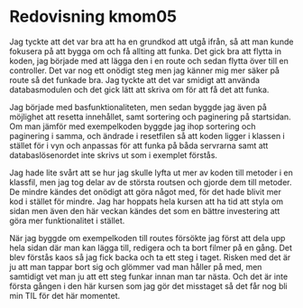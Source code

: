 ---
---
Redovisning kmom05
=========================

Jag tyckte att det var bra att ha en grundkod att utgå ifrån, så att man kunde fokusera på att bygga om och få allting att funka. Det gick bra att flytta in koden, jag började med att lägga den i en route och sedan flytta över till en controller. Det var nog ett onödigt steg men jag känner mig mer säker på route så det funkade bra. Jag tyckte att det var smidigt att använda databasmodulen och det gick lätt att skriva om för att få det att funka.

Jag började med basfunktionaliteten, men sedan byggde jag även på möjlighet att resetta innehållet, samt sortering och paginering på startsidan. Om man jämför med exempelkoden byggde jag ihop sortering och paginering i samma, och ändrade i resetfilen så att koden ligger i klassen i stället för i vyn och anpassas för att funka på båda servrarna samt att databaslösenordet inte skrivs ut som i exemplet förstås.

Jag hade lite svårt att se hur jag skulle lyfta ut mer av koden till metoder i en klassfil, men jag tog delar av de största routsen och gjorde dem till metoder. De mindre kändes det onödigt att göra något med, för det hade blivit mer kod i stället för mindre. Jag har hoppats hela kursen att ha tid att styla om sidan men även den här veckan kändes det som en bättre investering att göra mer funktionalitet i stället.

När jag byggde om exempelkoden till routes försökte jag först att dela upp hela sidan där man kan lägga till, redigera och ta bort filmer på en gång. Det blev förstås kaos så jag fick backa och ta ett steg i taget. Risken med det är ju att man tappar bort sig och glömmer vad man håller på med, men samtidigt vet man ju att ett steg funkar innan man tar nästa. Och det är inte första gången i den här kursen som jag gör det misstaget så det får nog bli min TIL för det här momentet.
